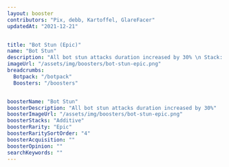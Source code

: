 ```yaml
---
layout: booster
contributors: "Pix, debb, Kartoffel, GlareFacer"
updatedAt: "2021-12-21"


title: "Bot Stun (Epic)"
name: "Bot Stun"
description: "All bot stun attacks duration increased by 30% \n Stack: Additive"
imageUrl: "/assets/img/boosters/bot-stun-epic.png"
breadcrumbs:
  Botpack: "/botpack"
  Boosters: "/boosters"


boosterName: "Bot Stun"
boosterDescription: "All bot stun attacks duration increased by 30%"
boosterImageUrl: "/assets/img/boosters/bot-stun-epic.png"
boosterStacks: "Additive"
boosterRarity: "Epic"
boosterRaritySortOrder: "4"
boosterAcquisition: ""
boosterOpinion: ""
searchKeywords: ""
---
```



